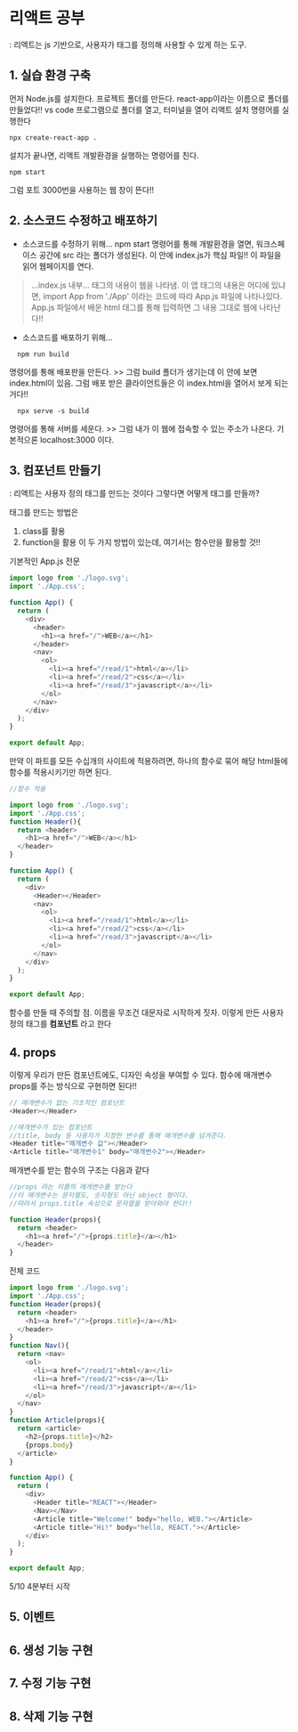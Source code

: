 # 리액트 공부
: 리액트는 js 기반으로, 사용자가 태그를 정의해 사용할 수 있게 하는 도구. 

## 1. 실습 환경 구축
먼저 Node.js를 설치한다.
프로젝트 폴더를 만든다. react-app이라는 이름으로 폴더를 만들었다!!
vs code 프로그램으로 폴더를 열고, 터미널을 열어 리액트 설치 명령어를 실행한다
```
npx create-react-app .
```
설치가 끝나면, 리액트 개발환경을 실행하는 명령어를 친다.
```
npm start
```
그럼 포트 3000번을 사용하는 웹 창이 뜬다!!

## 2. 소스코드 수정하고 배포하기
* 소스코드를 수정하기 위해...
npm start 명령어를 통해 개발환경을 열면,
워크스페이스 공간에 src 라는 폴더가 생성된다. 이 안에 index.js가 핵심 파일!! 이 파일을 읽어 웹페이지를 연다. 

> ...index.js 내부...
<App> 태그의 내용이 웹을 나타냄. 
이 앱 태그의 내용은 어디에 있냐면, import App from './App' 이라는 코드에 따라 App.js 파일에 나타나있다. 
App.js 파일에서 배운 html 태그를 통해 입력하면 그 내용 그대로 웹에 나타난다!!


* 소스코드를 배포하기 위해...
```
  npm run build
```
명령어를 통해 배포판을 만든다. >> 그럼 build 폴더가 생기는데 이 안에 보면 index.html이 있음. 그럼 배포 받은 클라이언트들은 이 index.html을 열어서 보게 되는 거다!!
```
  npx serve -s build
```
명령어를 통해 서버를 세운다. >> 그럼 내가 이 웹에 접속할 수 있는 주소가 나온다. 기본적으론 localhost:3000 이다. 


## 3. 컴포넌트 만들기
: 리액트는 사용자 정의 태그를 만드는 것이다
그렇다면 어떻게 태그를 만들까?

태그를 만드는 방법은
1. class를 활용
2. function을 활용
이 두 가지 방법이 있는데, 여기서는 함수만을 활용할 것!!

기본적인 App.js 전문
```App.js
import logo from './logo.svg';
import './App.css';

function App() {
  return (
    <div>
      <header>
        <h1><a href="/">WEB</a></h1>
      </header>
      <nav>
        <ol>
          <li><a href="/read/1">html</a></li>
          <li><a href="/read/2">css</a></li>
          <li><a href="/read/3">javascript</a></li>          
        </ol>
      </nav>
    </div>
  );
}

export default App;
```

만약 이 파트를 모든 수십개의 사이트에 적용하려면, 하나의 함수로 묶어 해당 html들에 함수를 적용시키기만 하면 된다.

```App.js
//함수 적용

import logo from './logo.svg';
import './App.css';
function Header(){
  return <header>
    <h1><a href="/">WEB</a></h1>
  </header>
}

function App() {
  return (
    <div>
      <Header></Header>
      <nav>
        <ol>
          <li><a href="/read/1">html</a></li>
          <li><a href="/read/2">css</a></li>
          <li><a href="/read/3">javascript</a></li>          
        </ol>
      </nav>
    </div>
  );
}

export default App;
```

함수를 만들 때 주의할 점. 이름을 무조건 대문자로 시작하게 짓자. 
이렇게 만든 사용자 정의 태그를 <b>컴포넌트</b> 라고 한다
  
  
## 4. props

이렇게 우리가 만든 컴포넌트에도, 디자인 속성을 부여할 수 있다. 함수에 매개변수 props를 주는 방식으로 구현하면 된다!!
```App.js
// 매개변수가 없는 기초적인 컴포넌트
<Header></Header>

//매개변수가 있는 컴포넌트
//title, body 등 사용자가 지정한 변수를 통해 매개변수를 넘겨준다.
<Header title="매개변수 값"></Header>
<Article title="매개변수1" body="매개변수2"></Header>
```

매개변수를 받는 함수의 구조는 다음과 같다
```App.js
//props 라는 이름의 매개변수를 받는다
//이 매개변수는 문자열도, 숫자형도 아닌 object 형이다.
//따라서 props.title 속성으로 문자열을 받아와야 한다!!

function Header(props){
  return <header>
    <h1><a href="/">{props.title}</a></h1>
  </header>
}
```
  
전체 코드
```App.js
import logo from './logo.svg';
import './App.css';
function Header(props){
  return <header>
    <h1><a href="/">{props.title}</a></h1>
  </header>
}
function Nav(){
  return <nav>
    <ol>
      <li><a href="/read/1">html</a></li>
      <li><a href="/read/2">css</a></li>
      <li><a href="/read/3">javascript</a></li>          
    </ol>
  </nav>
}
function Article(props){
  return <article>
    <h2>{props.title}</h2>
    {props.body}
  </article>
}

function App() {
  return (
    <div>
      <Header title="REACT"></Header>
      <Nav></Nav>
      <Article title="Welcome!" body="hello, WEB."></Article>
      <Article title="Hi!" body="hello, REACT."></Article>
    </div>
  );
}

export default App;
```
5/10 4분부터 시작   
  
  
## 5. 이벤트

## 6. 생성 기능 구현

## 7. 수정 기능 구현

## 8. 삭제 기능 구현
